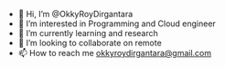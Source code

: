 - 👋 Hi, I’m @OkkyRoyDirgantara
- 👀 I’m interested in Programming and Cloud engineer
- 🌱 I’m currently learning and research
- 💞️ I’m looking to collaborate on remote
- 📫 How to reach me okkyroydirgantara@gmail.com

<!---
OkkyRoyDirgantara/OkkyRoyDirgantara is a ✨ special ✨ repository because its `README.md` (this file) appears on your GitHub profile.
You can click the Preview link to take a look at your changes.
--->
